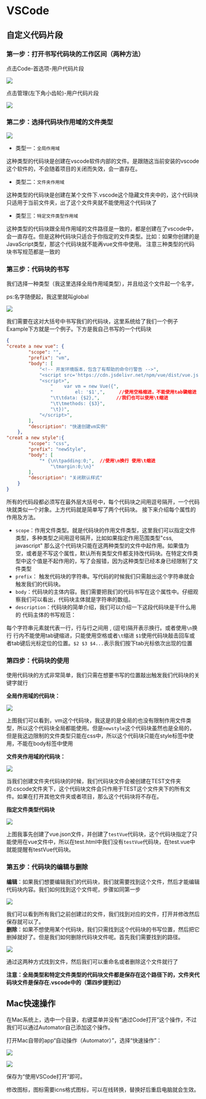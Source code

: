 # VSCode

## 自定义代码片段

### 第一步：打开书写代码块的工作区间（两种方法）

点击Code-首选项-用户代码片段

![](../assets/imgs/mac/vscode/001.png)

点击管理(左下角小齿轮)-用户代码片段

![](../assets/imgs/mac/vscode/002.png)

### 第二步：选择代码块作用域的文件类型

![](../assets/imgs/mac/vscode/003.png)

- 类型一：`全局作用域`

这种类型的代码块是创建在vscode软件内部的文件。是跟随这当前安装的vscode这个软件的，不会随着项目的关闭而失效，会一直存在。

- 类型二：`文件夹作用域`

这种类型的代码块是创建在某个文件下.vscode这个隐藏文件夹中的，这个代码块只适用于当前文件夹，出了这个文件夹就不能使用这个代码块了

- 类型三：`特定文件类型作用域`

这种类型的代码块跟全局作用域的文件路径是一致的，都是创建在了vscode中，会一直存在。但是这种代码块只适合于你指定的文件类型。比如：如果你创建的是JavaScript类型，那这个代码块就不能再vue文件中使用。
注意三种类型的代码块书写规范都是一致的

### 第三步：代码块的书写

我们选择一种类型（我这里选择全局作用域类型），并且给这个文件起一个名字，  

ps:名字随便起，我这里就叫global

![](../assets/imgs/mac/vscode/004.png)

我们需要在这对大括号中书写我们的代码块，这里系统给了我们一个例子Example下方就是一个例子。下方是我自己书写的一个代码块

```json
{
"create a new vue": {
        "scope": "",  
		"prefix": "vm",
		"body": [
			"<!-- 开发环境版本，包含了有帮助的命令行警告 -->",
			"<script src='https://cdn.jsdelivr.net/npm/vue/dist/vue.js '></script>",
			"<script>",
				"    var vm = new Vue({",
				"        el: '$1',",     //使用空格缩进，不能使用tab键缩进
				"\t\tdata: {$2},",      //我们也可以使用\t缩进
				"\t\tmethods: {$3}",
				"\t})",
			"</script>",
		],
		"description": "快速创建vm实例"
	},
"creat a new style":{  
		"scope": "css",  
		"prefix": "newStyle", 
		"body": [              
			"* {\n\tpadding:0;",  //使用\n换行 使用\t缩进
				"\tmargin:0;\n}"
		],
		"description": "关闭默认样式" 
	}
}

```

所有的代码段都必须写在最外层大括号中，每个代码块之间用逗号隔开，一个代码块就类似一个对象。上方代码就是简单写了两个代码块。 接下来介绍每个属性的作用及方法。

- `scope`：作用文件类型。就是代码块的作用文件类型，这里我们可以指定文件类型，多种类型之间用逗号隔开，比如如果指定作用范围类型"css, javascript" 那么这个代码块只能在这两种类型的文件中起作用。如果值为空，或者是不写这个属性，默认所有类型文件都支持改代码块。在特定文件类型中这个值是不起作用的，写了会报错，因为这种类型已经本身已经限制了文件类型
- `prefix`： 触发代码块的字符串。写代码的时候我们只需敲出这个字符串就会触发我们的代码块。
- `body`：代码块的主体内容。我们需要把我们的代码书写在这个属性中。仔细观察我们可以看出，代码块主体就是字符串的数组。
- `description`：代码块的简单介绍，我们可以介绍一下这段代码块是干什么用的
代码主体的书写规范：

每个字符串元素就代表一行，行与行之间用 , (逗号)隔开表示换行。或者使用`\n`换行
行内不能使用tab键缩进，只能使用空格或者`\t`缩进
`$1`使用代码块敲击回车或者tab键后光标定位的位置。`$2 $3 $4...`表示我们按下tab光标依次出现的位置

### 第四步：代码块的使用

使用代码块的方式非常简单，我们只需在想要书写的位置敲出触发我们代码块的关键字就行  

**全局作用域的代码块：**

![](../assets/imgs/mac/vscode/005.gif)

上图我们可以看到，vm这个代码块，我这是的是全局的也没有限制作用文件类型，所以这个代码块全局都能使用。但是`newstyle`这个代码块虽然也是全局的，但是我这边限制的文件类型只能在css中，所以这个代码块只能在style标签中使用，不能在body标签中使用  

**文件夹作用域的代码块：**

![](../assets/imgs/mac/vscode/006.png)

当我们创建文件夹代码块的时候，我们代码块文件会被创建在TEST文件夹的.cscode文件夹下，这个代码块文件会只作用于TEST这个文件夹下的所有文件。如果在打开其他文件夹或者项目，那么这个代码块将不存在。  

**指定文件类型代码块**

![](../assets/imgs/mac/vscode/007.gif)

上图我事先创建了vue.json文件，并创建了`testVue`代码块，这个代码块指定了只能使用在vue文件中，所以在test.html中我们没有`testVue`代码块，在test.vue中就能提醒有testVue代码块。

### 第五步：代码块的编辑与删除

**编辑**：如果我们想要编辑我们的代码块，我们就需要找到这个文件，然后才能编辑代码块内容。我们如何找到这个文件呢，步骤如同第一步

![](../assets/imgs/mac/vscode/008.png)

我们可以看到所有我们之前创建过的文件，我们找到对应的文件，打开并修改然后保存就可以了。  
**删除**：如果不想使用某个代码块，我们只需找到这个代码块的书写位置，然后把它删掉就好了。但是我们如何删除代码块文件呢。首先我们需要找到的路径。

![](../assets/imgs/mac/vscode/009.png)

通过这两种方式找到文件，然后我们可以重命名或者删除这个文件就行了  

**注意：全局类型和特定文件类型的代码块文件都是保存在这个路径下的，文件夹代码块文件是保存在.vscode中的（第四步提到过）**

## Mac快速操作

在Mac系统上，选中一个目录，右键菜单并没有“通过Code打开”这个操作，不过我们可以通过Automator自己添加这个操作。

打开Mac自带的app“自动操作（Automator）”，选择“快速操作”：

![](e6325db2a014bf1875bfc9bd3cdc1eb1.png)

![](9ecf30cdb273047935b33907e327f051.jpeg)

保存为“使用VSCode打开”即可。

修改图标，图标需要icns格式图标，可以在线转换，替换好后重启电脑就会生效。

